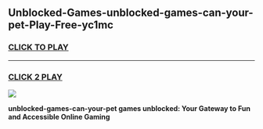 
## Unblocked-Games-unblocked-games-can-your-pet-Play-Free-yc1mc
<h3>
<a href="https://premium76.site?title=unblocked-games-can-your-pet&ref=10A">CLICK TO PLAY</a></h3>
<hr>

<h3>
<a href="https://premium76.site?title=unblocked-games-can-your-pet&ref=10A">CLICK 2 PLAY</a>
  
</h3>

<a href="https://premium76.site?title=unblocked-games-can-your-pet&ref=10A"><img src="https://clearcache.store/games.png"></a>


**unblocked-games-can-your-pet games unblocked: Your Gateway to Fun and Accessible Online Gaming**
